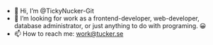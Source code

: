 - 👋 Hi, I’m @TickyNucker-Git
- 🔦 I’m looking for work as a frontend-developer, web-developer, database administrator, or just anything to do with programing. 😀
- 📫 How to reach me: work@tucker.se

